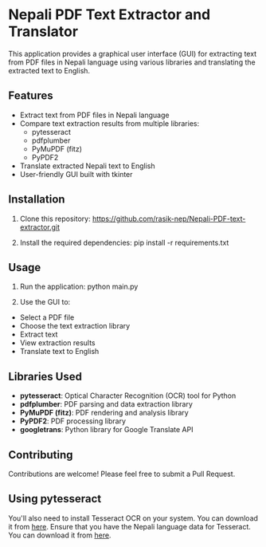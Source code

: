 # Nepali PDF Text Extractor and Translator

This application provides a graphical user interface (GUI) for extracting text from PDF files in Nepali language using various libraries and translating the extracted text to English.

## Features

- Extract text from PDF files in Nepali language
- Compare text extraction results from multiple libraries:
  - pytesseract
  - pdfplumber
  - PyMuPDF (fitz)
  - PyPDF2
- Translate extracted Nepali text to English
- User-friendly GUI built with tkinter

## Installation

1. Clone this repository:
https://github.com/rasik-nep/Nepali-PDF-text-extractor.git

2. Install the required dependencies:
pip install -r requirements.txt

## Usage

1. Run the application:
python main.py

2. Use the GUI to:
- Select a PDF file
- Choose the text extraction library
- Extract text
- View extraction results
- Translate text to English

## Libraries Used

- **pytesseract**: Optical Character Recognition (OCR) tool for Python
- **pdfplumber**: PDF parsing and data extraction library
- **PyMuPDF (fitz)**: PDF rendering and analysis library
- **PyPDF2**: PDF processing library
- **googletrans**: Python library for Google Translate API

## Contributing

Contributions are welcome! Please feel free to submit a Pull Request.

## Using pytesseract
You'll also need to install Tesseract OCR on your system. You can download it from [here](https://github.com/tesseract-ocr/tesseract).
Ensure that you have the Nepali language data for Tesseract. You can download it from [here](https://github.com/tesseract-ocr/tessdata).
